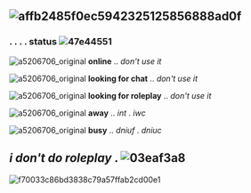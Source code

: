 
## ![affb2485f0ec5942325125856888ad0f](https://github.com/starzirl/starzirl/assets/151113072/14b4518f-9cf0-40e2-9054-34827ab8a462)


### . . . . status ![47e44551](https://github.com/starzirl/starzirl/assets/151113072/bf0e513b-f8cd-4975-b14e-22997e7fc2ca)



![a5206706_original](https://github.com/starzirl/starzirl/assets/151113072/3a3661e0-151f-4c76-b049-e7e7095f49d2) **online** .. *don't use it*
 
 ![a5206706_original](https://github.com/starzirl/starzirl/assets/151113072/3a3661e0-151f-4c76-b049-e7e7095f49d2) **looking for chat** .. *don't use it*
 
 ![a5206706_original](https://github.com/starzirl/starzirl/assets/151113072/3a3661e0-151f-4c76-b049-e7e7095f49d2) **looking for roleplay** .. *don't use it*
 
 ![a5206706_original](https://github.com/starzirl/starzirl/assets/151113072/3a3661e0-151f-4c76-b049-e7e7095f49d2) **away** .. *int* . *iwc*
 
 ![a5206706_original](https://github.com/starzirl/starzirl/assets/151113072/3a3661e0-151f-4c76-b049-e7e7095f49d2) **busy** .. *dniuf* . *dniuc*

 ## *i don't do roleplay* . ![03eaf3a8](https://github.com/starzirl/starzirl/assets/151113072/fadcd02e-ed51-4351-adda-f8eaf7af0bd8) 


![f70033c86bd3838c79a57ffab2cd00e1](https://github.com/starzirl/starzirl/assets/151113072/da9442fd-73ff-47f3-ad99-bd91c2fbec47)


 











